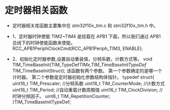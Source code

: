 # 定时器相关函数

* 定时器相关库函数主要集中在 stm32f10x_tim.c 和 stm32f10x_tim.h 中。

* 1、定时器时钟使能
    TIM2~TIM4 是挂载在 APB1 下面，所以我们通过 APB1 总线下的时钟使能函数来使能。
    RCC_APB1PeriphClockCmd(RCC_APB1Periph_TIM3, ENABLE);

* 2、初始化定时器参数,设置自动重装值，分频系数，计数方式等。
    void TIM_TimeBaseInit(TIM_TypeDef*TIMx,TIM_TimeBaseInitTypeDef* TIM_TimeBaseInitStruct);
    该函数有两个参数。
    第一个参数确定的是哪一个计时器。
    第二个参数是定时器初始化参数结构体指针。
    typedef struct{
        uint16_t TIM_Prescaler;          //分频系数
        uint16_t TIM_CounterMode;        //计数方式
        uint16_t TIM_Period;             //自动重载计数周期值
        uint16_t TIM_ClockDivision;      //时钟分频因子。
        uint8_t TIM_RepetitionCounter;
    }TIM_TimeBaseInitTypeDef;
